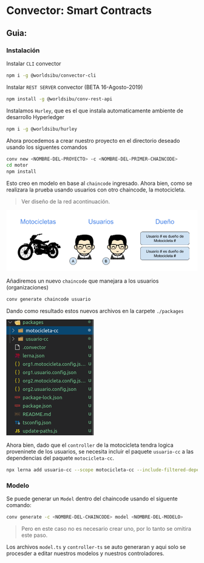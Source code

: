 # Convector: Smart Contracts
## Guia:
### Instalación
Instalar `CLI` convector
 ```bash
 npm i -g @worldsibu/convector-cli
 ```
 Instalar `REST SERVER` convector (BETA 16-Agosto-2019)

 ```bash
 npm install -g @worldsibu/conv-rest-api
 ```

 Instalamos `Hurley`, que es el que instala automaticamente ambiente de desarrollo Hyperledger
 ```bash
 npm i -g @worldsibu/hurley
 ```
Ahora procedemos a crear nuestro proyecto en el directorio deseado usando los siguentes  comandos
```bash
conv new <NOMBRE-DEL-PROYECTO> -c <NOMBRE-DEL-PRIMER-CHAINCODE>
cd motor
npm install
```
Esto creo en modelo en base al `chaincode` ingresado.
Ahora bien, como se realizara la prueba usando usuarios con otro chaincode, la motocicleta.

> Ver diseño de la red acontinuación.

![Imagen](../imgs/diseno_red.png)

Añadiremos un nuevo `chaincode` que manejara a los usuarios (organizaciones)
```bash
conv generate chaincode usuario
```
Dando como resultado estos nuevos archivos en la carpete `./packages`

![Imagen](../imgs/conv_1.png)

Ahora bien, dado que el `controller` de la motocicleta tendra logica proveninete de los usuarios, se necesita incluir el paquete `usuario-cc` a las dependencias del paquete `motocicleta-cc`.
```bash
npx lerna add usuario-cc --scope motocicleta-cc --include-filtered-dependencies
```

### Modelo
Se puede generar un `Model` dentro del chaincode usando el siguente comando:
```bash
conv generate -c <NOMBRE-DEL-CHAINCODE> model <NOMBRE-DEL-MODELO>
```
> Pero en este caso no es necesario crear uno, por lo tanto se omitira este paso.

Los archivos `model.ts` y `controller-ts` se auto generaran y aqui solo se procesder a editar nuestros modelos y nuestros controladores.
